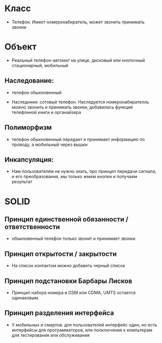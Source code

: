 ﻿# Класс
* Телефон. Имеет номеронабиратель, может звонить принимать звонки

# Объект 
* Реальный телефон-автомат на улице, дисковый или кнопочный стационарный, мобильный


## Наследование: 
* телефон обыкновенный

* Наследники: сотовый телефон. Наследуется номеронабирателль можно звонить и принимать звонки, добавилась функция телефонной книги и органайзера

## Полиморфизм
* телефон обыкновенный передает и принимает информацию по проводу, а мобильный через вышки 

## Инкапсуляция:
* Нам пользователям не нужно  знать, про принцип передачи сигнала, и его преобразования, мы только жмем кнопки и получаем результат

# SOLID 
## Принцип единственной обязанности / ответственности

* обыкновенный телефон только звонит и принимает звонки

## Принцип открытости / закрытости

* На список контактом можно добавить черный список

## Принцип подстановки Барбары Лисков

* Принцип набора номера в GSM или CDMA, UMTS остается одинаковым.

## Принцип разделения интерфейса

* У мобильных и смартов. для пользователей интерфейс один, но есть интерфейсы для программаторов, или полключения к компьтерам для тестирования или обслуживания



